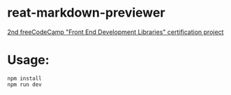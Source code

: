 # reat-markdown-previewer
[2nd freeCodeCamp "Front End Development Libraries" certification project](https://www.freecodecamp.org/certification/nekit/front-end-development-libraries)

# Usage:
```
npm install
npm run dev
```
